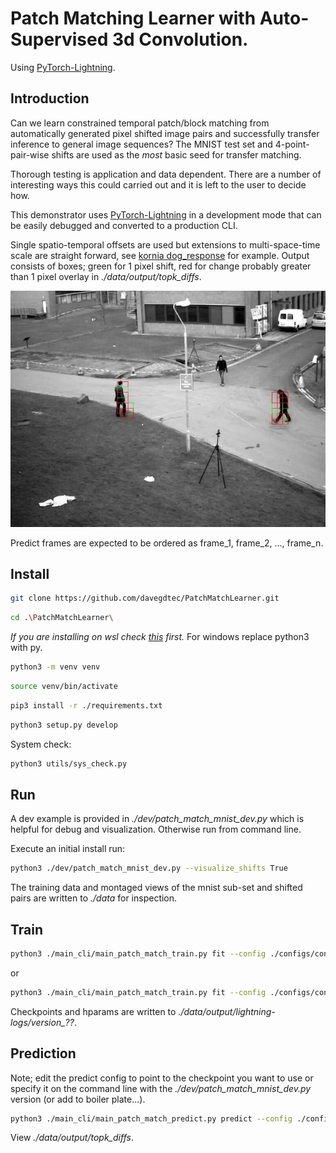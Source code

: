 # Patch Matching Learner with Auto-Supervised 3d Convolution.

Using [PyTorch-Lightning](https://www.pytorchlightning.ai/).

## Introduction

Can we learn constrained temporal patch/block matching from automatically generated pixel shifted image pairs and successfully transfer inference to general image sequences? The MNIST test set and 4-point-pair-wise shifts are used as the *most* basic seed for transfer matching.

Thorough testing is application and data dependent. There are a number of interesting ways this could carried out and it is left to the user to decide how.

This demonstrator uses [PyTorch-Lightning](https://www.pytorchlightning.ai/) in a development mode that can be easily debugged and converted to a production CLI.

Single spatio-temporal offsets are used but extensions to multi-space-time scale are straight forward, see [kornia dog_response](https://kornia.readthedocs.io/en/latest/feature.html) for example. Output consists of boxes; green for 1 pixel shift, red for change probably greater than 1 pixel overlay in *./data/output/topk_diffs*.

![Patch matches](topk16_view_0000_0000.jpg)

Predict frames are expected to be ordered as frame_1, frame_2, ..., frame_n.

## Install

```bash
git clone https://github.com/davegdtec/PatchMatchLearner.git
```

```bash
cd .\PatchMatchLearner\
```

*If you are installing on wsl check [this](https://github.com/davegdtec/PatchMatchLearner/blob/main/doc/install_wsl.md) first.* For windows replace python3 with py.

```bash
python3 -m venv venv
```

```bash
source venv/bin/activate
```

```bash
pip3 install -r ./requirements.txt
```

```bash
python3 setup.py develop
```

System check:

```bash
python3 utils/sys_check.py
```

## Run

A dev example is provided in *./dev/patch_match_mnist_dev.py* which is helpful for debug and visualization. Otherwise run from command line.

Execute an initial install run:

```bash
python3 ./dev/patch_match_mnist_dev.py --visualize_shifts True
```

The training data and montaged views of the mnist sub-set and shifted pairs are written to *./data* for inspection.

## Train

```bash
python3 ./main_cli/main_patch_match_train.py fit --config ./configs/config_patch_match_train.yaml
```

or

```bash
python3 ./main_cli/main_patch_match_train.py fit --config ./configs/config_patch_match_train.yaml
```
 Checkpoints and hparams are written to *./data/output/lightning-logs/version_??*.

## Prediction

Note; edit the predict config to point to the checkpoint you want to use or specify it on the command line with the *./dev/patch_match_mnist_dev.py* version (or add to boiler plate...).

```bash
python3 ./main_cli/main_patch_match_predict.py predict --config ./configs/config_patch_match_predict_cows.yaml
```

View *./data/output/topk_diffs*.